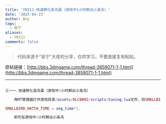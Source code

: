 ```yaml
---
title: 'YN311-快速孵化高鸟蛋（游戏中1小时孵出小高鸟）'
date: '2025-04-23'
author: Bny
tags:
  - 易宁
aliases:
  - YN311
comments: false
---
```


> 代码来源于“易宁”大佬的分享，仅供学习，不要直接复制粘贴。

原帖链接：[http://bbs.3dmgame.com/thread-3859071-1-1.html](http://bbs.3dmgame.com/thread-3859071-1-1.html)

---

```lua  

三一一.快速孵化高鸟蛋（游戏中1小时孵出小高鸟）	用MT管理器打开游戏目录/assets/DLC0002/scripts/tuning.lua文件，将SMALLBIRD_HATCH_TIME = total_day_time * 3, -- must be content for this amount of cumulative time to hatch替换为以下内容：SMALLBIRD_HATCH_TIME = seg_time*1,	即可在游戏中1小时孵出小高鸟

```  

